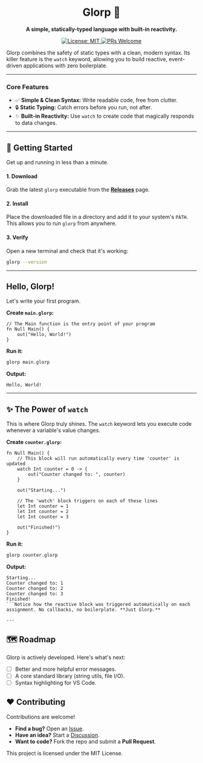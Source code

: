 <div align="center">

# Glorp 🦉

**A simple, statically-typed language with built-in reactivity.**

<p>
  <a href="https://opensource.org/licenses/MIT">
    <img src="https://img.shields.io/badge/License-MIT-yellow.svg" alt="License: MIT">
  </a>
  <a href="CONTRIBUTING.md">
    <img src="https://img.shields.io/badge/PRs-welcome-brightgreen.svg" alt="PRs Welcome">
  </a>
</p>

</div>

Glorp combines the safety of static types with a clean, modern syntax. Its killer feature is the `watch` keyword, allowing you to build reactive, event-driven applications with zero boilerplate.

---

### Core Features

-   ✅ **Simple & Clean Syntax:** Write readable code, free from clutter.
-   🔒 **Static Typing:** Catch errors before you run, not after.
-   ✨ **Built-in Reactivity:** Use `watch` to create code that magically responds to data changes.

---

## 🚀 Getting Started

Get up and running in less than a minute.

#### 1. Download

Grab the latest `glorp` executable from the [**Releases**](https://github.com/YOUR_USERNAME/YOUR_REPO/releases) page.

#### 2. Install

Place the downloaded file in a directory and add it to your system's `PATH`. This allows you to run `glorp` from anywhere.

#### 3. Verify

Open a new terminal and check that it's working:
```bash
glorp --version
```

---

## Hello, Glorp!

Let's write your first program.

**Create `main.glorp`:**
```glorp
// The Main function is the entry point of your program
fn Null Main() {
    out("Hello, World!")
}
```

**Run it:**
```bash
glorp main.glorp
```

**Output:**
```
Hello, World!
```

---

## ✨ The Power of `watch`

This is where Glorp truly shines. The `watch` keyword lets you execute code whenever a variable's value changes.

**Create `counter.glorp`:**
```glorp
fn Null Main() {
    // This block will run automatically every time 'counter' is updated
    watch Int counter = 0 -> {
        out("Counter changed to: ", counter)
    }

    out("Starting...")

    // The 'watch' block triggers on each of these lines
    let Int counter = 1
    let Int counter = 2
    let Int counter = 3

    out("Finished!")
}
```

**Run it:**
```bash
glorp counter.glorp
```

**Output:**
```
Starting...
Counter changed to: 1
Counter changed to: 2
Counter changed to: 3
Finished!
```Notice how the reactive block was triggered automatically on each assignment. No callbacks, no boilerplate. **Just Glorp.**

---
```
## 🗺️ Roadmap

Glorp is actively developed. Here's what's next:

-   [ ] Better and more helpful error messages.
-   [ ] A core standard library (string utils, file I/O).
-   [ ] Syntax highlighting for VS Code.

## ❤️ Contributing

Contributions are welcome!

-   **Find a bug?** Open an [Issue](https://github.com/LecSUSOff/glorp/issues).
-   **Have an idea?** Start a [Discussion](https://github.com/LecSUSOff/glorp/discussions).
-   **Want to code?** Fork the repo and submit a **Pull Request**.

This project is licensed under the MIT License.

